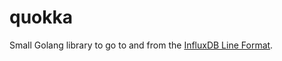 # quokka

Small Golang library to go to and from the [InfluxDB Line Format](https://docs.influxdata.com/influxdb/v2/reference/syntax/line-protocol/).
